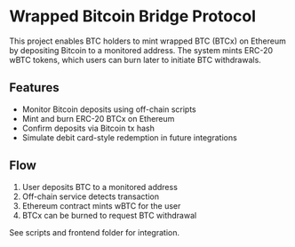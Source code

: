 # Wrapped Bitcoin Bridge Protocol

This project enables BTC holders to mint wrapped BTC (BTCx) on Ethereum by depositing Bitcoin to a monitored address. The system mints ERC-20 wBTC tokens, which users can burn later to initiate BTC withdrawals.

## Features

- Monitor Bitcoin deposits using off-chain scripts
- Mint and burn ERC-20 BTCx on Ethereum
- Confirm deposits via Bitcoin tx hash
- Simulate debit card-style redemption in future integrations

## Flow

1. User deposits BTC to a monitored address
2. Off-chain service detects transaction
3. Ethereum contract mints wBTC for the user
4. BTCx can be burned to request BTC withdrawal

See scripts and frontend folder for integration.
